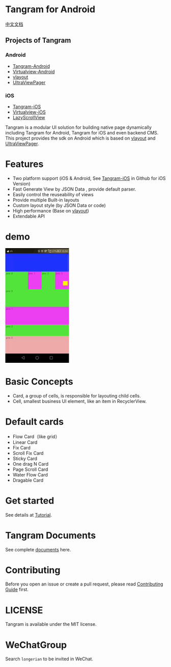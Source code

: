 # Tangram for Android

[中文文档](README-ch.md)

## Projects of Tangram

### Android

+ [Tangram-Android](https://github.com/alibaba/Tangram-Android)
+ [Virtualview-Android](https://github.com/alibaba/Virtualview-Android)
+ [vlayout](https://github.com/alibaba/vlayout)
+ [UltraViewPager](https://github.com/alibaba/UltraViewPager)

### iOS

+ [Tangram-iOS](https://github.com/alibaba/Tangram-iOS)
+ [Virtualview-iOS](https://github.com/alibaba/VirtualView-iOS)
+ [LazyScrollView](https://github.com/alibaba/lazyscrollview)

Tangram is a modular UI solution for building native page dynamically including Tangram for Android, Tangram for iOS and even backend CMS. This project provides the sdk on Android which is based on [vlayout](https://github.com/alibaba/vlayout) and [UltraViewPager](https://github.com/alibaba/UltraViewPager).

# Features

- Two platform support (iOS & Android, See [Tangram-iOS](https://github.com/alibaba/Tangram-iOS) in Github for iOS Version)
- Fast Generate View by JSON Data , provide default parser.
- Easily control the reuseability of views
- Provide multiple Built-in layouts
- Custom layout style (by JSON Data or code)
- High performance (Base on [vlayout](https://github.com/alibaba/vlayout))
- Extendable API

# demo

![](docs/images/tangramdemo.gif)

# Basic Concepts
+ Card, a group of cells, is responsible for layouting child cells.
+ Cell, smallest business UI element, like an item in RecyclerView.

# Default cards
* Flow Card（like grid）
* Linear Card
* Fix Card
* Scroll Fix Card
* Sticky Card
* One drag N Card
* Page Scroll Card
* Water Flow Card
* Dragable Card

# Get started
See details at [Tutorial](docs/Tutorial.md).

# Tangram Documents

See complete [documents](http://tangram.pingguohe.net/) here.

# Contributing

Before you open an issue or create a pull request, please read [Contributing Guide](CONTRIBUTING.md) first.

# LICENSE
Tangram is available under the MIT license.

# WeChatGroup

Search `longerian` to be invited in WeChat.
